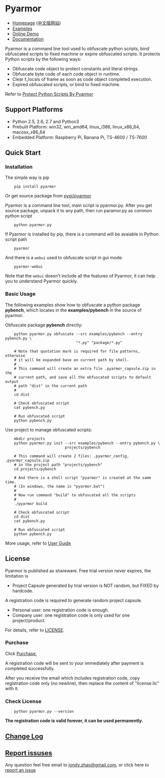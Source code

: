 # Pyarmor

* [Homepage](http://dashingsoft.com) ([中文版网站](http://dashingsoft.com/zh-cn/index.html))
* [Examples](src/examples)
* [Online Demo](http://dashingsoft.com/demo/index.html)
* [Documentation](src/user-guide.md)

Pyarmor is a command line tool used to obfuscate python scripts, bind
obfuscated scripts to fixed machine or expire obfuscated scripts. It
protects Python scripts by the following ways:

* Obfuscate code object to protect constants and literal strings.
* Obfuscate byte code of each code object in runtime.
* Clear f_locals of frame as soon as code object completed execution.
* Expired obfuscated scripts, or bind to fixed machine.

Refer to [Protect Python Scripts By Pyarmor](docs/protect-python-scripts-by-pyarmor.md)

## Support Platforms

- Python 2.5, 2.6, 2.7 and Python3
- Prebuilt Platform: win32, win_amd64, linux_i386, linux_x86_64, macosx_x86_64
- Embedded Platform: Raspberry Pi, Banana Pi, TS-4600 / TS-7600

## Quick Start

### Installation

The simple way is pip

```
    pip install pyarmor
```

Or get source package from [pypi/pyarmor](https://pypi.python.org/pypi/pyarmor)

Pyarmor is a command line tool, main script is pyarmor.py. After you
get source package, unpack it to any path, then run paramor.py as
common python script

```
    python pyarmor.py
```

If Pyarmor is installed  by pip, there is a command will be avaiable in Python script path

```
    pyarmor
```

And there is a `webui` used to obfuscate script in gui mode:

```
    pyarmor-webui
```

Note that the `webui` doesn't include all the features of Pyarmor, it
can help you to understand Pyarmor quickly.

### Basic Usage

The following examples show how to obfuscate a python package
**pybench**, which locates in the **examples/pybench** in the source
of pyarmor.

Obfuscate package **pybench** directly:

```
    python pyarmor.py obfuscate --src examples/pybench --entry pybench.py \
                                "*.py" "package/*.py"

    # Note that quotation mark is required for file patterns, otherwise
    # it will be expanded base on current path by shell.
    #
    # This command will create an extra file .pyarmor_capsule.zip in the
    # current path, and save all the obfuscated scripts to default output
    # path "dist" in the current path
    #
    cd dist

    # Check obfuscated script
    cat pybench.py

    # Run obfuscated script
    python pybench.py
```

Use project to manage obfuscated scripts:

```
    mkdir projects
    python pyarmor.py init --src examples/pybench --entry pybench.py \
                           projects/pybench

    # This command will create 2 files: .pyarmor_config, .pyarmor_capsule.zip
    # in the project path "projects/pybench"
    cd projects/pybench

    # And there is a shell script "pyarmor" is created at the same time.
    # (In windows, the name is "pyarmor.bat")
    #
    # Now run command "build" to obfuscated all the scripts
    #
    ./pyarmor build

    # Check obfuscated script
    cd dist
    cat pybench.py

    # Run obfuscated script
    python pybench.py
```

More usage, refer to [User Guide](src/user-guide.md)

## License

Pyarmor is published as shareware. Free trial version never expires, the limitation is

- Project Capsule generated by trial version is NOT random, but FIXED by hardcode.

A registration code is required to generate random project capsule.

- Personal user: one registration code is enough.
- Company user: one registration code is only used for one project/product.

For details, refer to [LICENSE](LICENSE).

### Purchase

Click [Purchase](https://shopper.mycommerce.com/checkout/cart/add/55259-1),

A registration code will be sent to your immediately after payment is completed successfully.

After you receive the email which includes registration code, copy
registration code only (no newline), then replace the content of
"license.lic" with it.

### Check License

```
    python pyarmor.py --version
```

**The registration code is valid forever, it can be used permanently.**

## [Change Log](ChangeLog.rst)

## [Report issuses](https://github.com/dashingsoft/pyarmor/issues)

Any question feel free email to <jondy.zhao@gmail.com>, or click here
to [report an issue](https://github.com/dashingsoft/pyarmor/issues)
